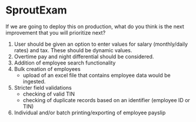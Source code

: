 # SproutExam
If we are going to deploy this on production, what do you think is the next improvement that you will prioritize next?

1. User should be given an option to enter values for salary (monthly/daily rates) and tax. These should be dynamic values.
2. Overtime pay and night differential should be considered.
3. Addition of employee search functionality
4. Bulk creation of employees
   - upload of an excel file that contains employee data would be ingested.
6. Stricter field validations
   - checking of valid TIN
   - checking of duplicate records based on an identifier (employee ID or TIN)
7. Individual and/or batch printing/exporting of employee payslip
